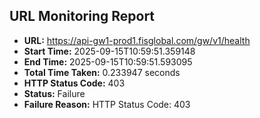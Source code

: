 ## URL Monitoring Report

- **URL:** https://api-gw1-prod1.fisglobal.com/gw/v1/health
- **Start Time:** 2025-09-15T10:59:51.359148
- **End Time:** 2025-09-15T10:59:51.593095
- **Total Time Taken:** 0.233947 seconds
- **HTTP Status Code:** 403
- **Status:** Failure
- **Failure Reason:** HTTP Status Code: 403
